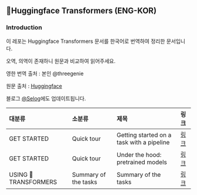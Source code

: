 ## 🤗Huggingface Transformers (ENG-KOR)

### Introduction
이 레포는 Huggingface Transformers 문서를 한국어로 번역하여 정리한 문서입니다.

오역, 의역이 존재하니 원문과 비교하여 읽어주세요.

영한 번역 출처 : 본인 @threegenie

원문 출처 : [Huggingface](https://huggingface.co/transformers/index.html)

블로그 [@Selog](https://threegenie.tistory.com/category/Huggingface%20Transformers)에도 업데이트됩니다.


|대분류|소분류|제목|링크|
|:------|:------|:------|:------|
|GET STARTED|Quick tour|Getting started on a task with a pipeline|[링크](https://github.com/threegenie/transformer_document_eng2kor/blob/main/Quick%20Tour/Getting%20started%20on%20a%20task%20with%20a%20pipeline.md)|
|GET STARTED|Quick tour|Under the hood: pretrained models|[링크](https://github.com/threegenie/transformer_document_eng2kor/blob/main/Quick%20Tour/Under%20the%20hood:%20pretrained%20models.md)|
|USING 🤗 TRANSFORMERS|Summary of the tasks|Summary of the tasks|[링크](https://github.com/threegenie/transformer_document_eng2kor/blob/main/Using%20Huggingface%20Transformers/Summary%20of%20the%20tasks.md)|
